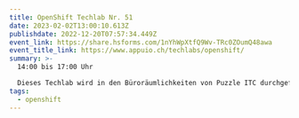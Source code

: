 ```yaml
---
title: OpenShift Techlab Nr. 51
date: 2023-02-02T13:00:10.613Z
publishdate: 2022-12-20T07:57:34.449Z
event_link: https://share.hsforms.com/1nYhWpXtfQ9Wv-TRc0ZOumQ48awa
event_title_link: https://www.appuio.ch/techlabs/openshift/
summary: >-
  14:00 bis 17:00 Uhr 

  Dieses Techlab wird in den Büroräumlichkeiten von Puzzle ITC durchgeführt (Belpstrasse 37, 3007). 
tags:
  - openshift
---
```


